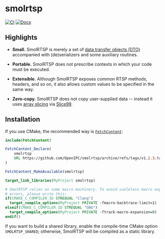 # smolrtsp
[![CI](https://github.com/Hirrolot/smolrtsp/workflows/C/C++%20CI/badge.svg)](https://github.com/Hirrolot/smolrtsp/actions)
[![Docs](https://img.shields.io/badge/docs-latest-blue)](https://openipc.org/smolrtsp/)

## Highlights

 - **Small.** SmolRTSP is merely a set of [data transfer objects (DTO)] accompanied with (de)serializers and some auxiliary routines.

 - **Portable.** SmolRTSP does not prescribe contexts in which your code must be executed.

 - **Extensible.** Although SmolRTSP exposes common RTSP methods, headers, and so on, it also allows custom values to be specified in the same way.

 - **Zero-copy.** SmolRTSP does not copy user-supplied data -- instead it uses [array slicing] via [Slice99].

[data transfer objects (DTO)]: https://en.wikipedia.org/wiki/Data_transfer_object
[array slicing]: https://en.wikipedia.org/wiki/Array_slicing
[Slice99]: https://github.com/Hirrolot/slice99

## Installation

If you use CMake, the recommended way is [`FetchContent`]:

[`FetchContent`]: https://cmake.org/cmake/help/latest/module/FetchContent.html

```cmake
include(FetchContent)

FetchContent_Declare(
    smolrtsp
    URL https://github.com/OpenIPC/smolrtsp/archive/refs/tags/v1.2.3.tar.gz # v1.2.3
)

FetchContent_MakeAvailable(smolrtsp)

target_link_libraries(MyProject smolrtsp)

# SmolRTSP relies on some macro machinery. To avoid useleless macro expansion
# errors, please write this:
if(CMAKE_C_COMPILER_ID STREQUAL "Clang")
  target_compile_options(MyProject PRIVATE -fmacro-backtrace-limit=1)
elseif(CMAKE_C_COMPILER_ID STREQUAL "GNU")
  target_compile_options(MyProject PRIVATE -ftrack-macro-expansion=0)
endif()
```

If you want to build a shared library, enable the compile-time CMake option `SMOLRTSP_SHARED`; otherwise, SmolRTSP will be compiled as a static library.
